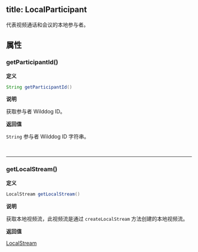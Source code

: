 title: LocalParticipant
---

代表视频通话和会议的本地参与者。

<span id="Participant" />

## 属性

### getParticipantId()

**定义**   

```java
String getParticipantId()
```

**说明**

获取参与者 Wilddog ID。

**返回值**

`String` 参与者 Wilddog ID 字符串。

</br>

---

### getLocalStream()

**定义**   

```java
LocalStream getLocalStream()
```

**说明**

获取本地视频流，此视频流是通过 `createLocalStream` 方法创建的本地视频流。

**返回值**

[LocalStream](/api/video/android/local-stream.html)
